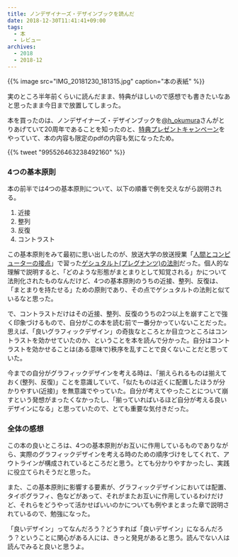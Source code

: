 ```yaml
---
title: ノンデザイナーズ・デザインブックを読んだ
date: 2018-12-30T11:41:41+09:00
tags:
  - 本
  - レビュー
archives:
  - 2018
  - 2018-12
---
```


{{% image src="IMG_20181230_181315.jpg" caption="本の表紙" %}}

実のところ半年前くらいに読んだまま、特典がほしいので感想でも書きたいなあと思ったまま今日まで放置してしまった。

本を買ったのは、ノンデザイナーズ・デザインブックを[@h_okumura](https://twitter.com/h_okumura)さんがとりあげていて20周年であることを知ったのと、[特典プレゼントキャンペーン](https://book.mynavi.jp/nddb/)をやっていて、本の内容も限定のpdfの内容も気になったため。

{{% tweet "995526463238492160" %}}

### 4つの基本原則

本の前半では4つの基本原則について、以下の順番で例を交えながら説明される。

1. 近接
2. 整列
3. 反復
4. コントラスト

この基本原則をみて最初に思い出したのが、放送大学の放送授業「[人間とコンピューターの接点](https://www.youtube.com/watch?v=DdG4iVzDhGg)」で習った[ゲシュタルト(プレグナンツ)の法則](https://ja.wikipedia.org/wiki/%E3%82%B2%E3%82%B7%E3%83%A5%E3%82%BF%E3%83%AB%E3%83%88%E5%BF%83%E7%90%86%E5%AD%A6#%E3%83%97%E3%83%AC%E3%82%B0%E3%83%8A%E3%83%B3%E3%83%84%E3%81%AE%E6%B3%95%E5%89%87)だった。個人的な理解で説明すると、「どのような形態がまとまりとして知覚される」かについて法則化されたものなんだけど、4つの基本原則のうちの近接、整列、反復は、「まとまりを持たせる」ための原則であり、その点でゲシュタルトの法則と似ているなと思った。

で、コントラストだけはその近接、整列、反復のうちの2つ以上を崩すことで強く印象づけるもので、自分がこの本を読む前で一番分かっていないことだった。思えば、「良いグラフィックデザイン」の奇抜なところとか目立つところはコントラストを効かせていたのか、ということを本を読んで分かった。自分はコントラストを効かせることは(ある意味で)秩序を乱すことで良くないことだと思っていた。

今までの自分がグラフィックデザインを考える時は、「揃えられるものは揃えておく(整列、反復)」ことを意識していて、「似たものは近くに配置したほうが分かりやすい(近接)」を無意識でやっていた。自分が考えてやったことについて崩すという発想がまったくなかったし、「揃っていればいるほど自分が考える良いデザインになる」と思っていたので、とても重要な気付きだった。

### 全体の感想

この本の良いところは、4つの基本原則がお互いに作用しているものでありながら、実際のグラフィックデザインを考える時のための順序づけをしてくれて、アウトラインが構成されているところだと思う。とても分かりやすかったし、実践に役立てられそうだと思った。

また、この基本原則に影響する要素が、グラフィックデザインにおいては配置、タイポグラフィ、色などがあって、それがまたお互いに作用しているわけだけど、それらをどうやって活かせばいいのかについても例やまとまった章で説明されているので、勉強になった。

「良いデザイン」ってなんだろう？どうすれば「良いデザイン」になるんだろう？ということに関心がある人には、きっと発見があると思う。読んでない人は読んでみると良いと思うよ。
